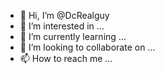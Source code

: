 - 👋 Hi, I’m @DcRealguy
- 👀 I’m interested in ...
- 🌱 I’m currently learning ...
- 💞️ I’m looking to collaborate on ...
- 📫 How to reach me ...

<!---
DcRealguy/DcRealguy is a ✨ special ✨ repository because its `README.md` (this file) appears on your GitHub profile.
You can click the Preview link to take a look at your changes.
--->
